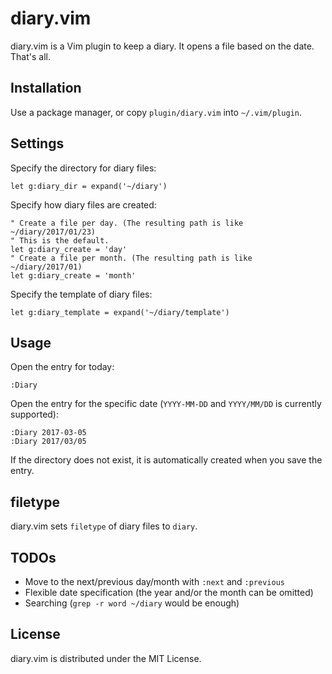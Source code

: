 # diary.vim

diary.vim is a Vim plugin to keep a diary.
It opens a file based on the date. That's all.

## Installation

Use a package manager, or copy `plugin/diary.vim` into `~/.vim/plugin`.

## Settings

Specify the directory for diary files:

    let g:diary_dir = expand('~/diary')

Specify how diary files are created:

    " Create a file per day. (The resulting path is like ~/diary/2017/01/23)
    " This is the default.
    let g:diary_create = 'day'
    " Create a file per month. (The resulting path is like ~/diary/2017/01)
    let g:diary_create = 'month'

Specify the template of diary files:

    let g:diary_template = expand('~/diary/template')

## Usage

Open the entry for today:

    :Diary

Open the entry for the specific date (`YYYY-MM-DD` and `YYYY/MM/DD` is
currently supported):

    :Diary 2017-03-05
    :Diary 2017/03/05

If the directory does not exist, it is automatically created when you save the
entry.

## filetype

diary.vim sets `filetype` of diary files to `diary`.

## TODOs

 * Move to the next/previous day/month with `:next` and `:previous`
 * Flexible date specification (the year and/or the month can be omitted)
 * Searching (`grep -r word ~/diary` would be enough)

## License

diary.vim is distributed under the MIT License.
